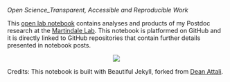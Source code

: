 *Open Science_Transparent, Accessible and Reproducible Work*

This [open lab notebook]([https://fscucchia.github.io/FScucchia_Lab_Notebook-Mass_Lab/](https://fscucchia.github.io/FScucchia_Lab_Notebook-Martindale_Lab/)) contains analyses and products of my Postdoc research at the [Martindale Lab]([https://sites.google.com/marsci.haifa.ac.il/masslab/home?authuser=0/](https://www.whitney.ufl.edu/people/current-research-faculty/mark-q-martindale-phd/)).
This notebook is platformed on GitHub and it is directly linked to GitHub repositories that contain further details presented in notebook posts. 

<p align="center">
  <img src="https://github.com/fscucchia/FScucchia_Lab_Notebook-Martindale_Lab/blob/master/media/ezgif.com-crop.gif?raw=true" />
</p>

Credits: This notebook is built with Beautiful Jekyll, forked from [Dean Attali]([https://github.com/barryclark/jekyll-now](https://github.com/daattali/beautiful-jekyll)). 
